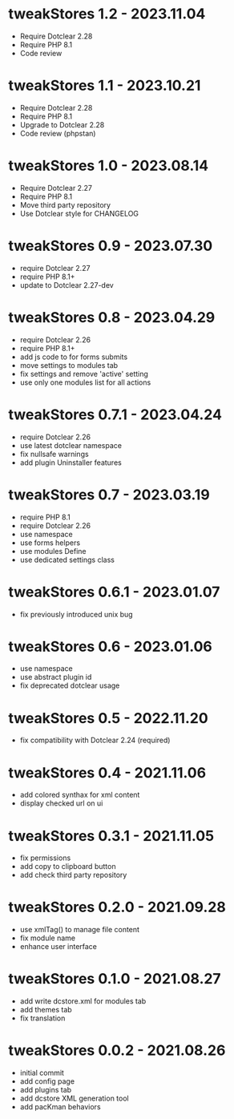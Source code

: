 tweakStores 1.2 - 2023.11.04
===========================================================
* Require Dotclear 2.28
* Require PHP 8.1
* Code review

tweakStores 1.1 - 2023.10.21
===========================================================
* Require Dotclear 2.28
* Require PHP 8.1
* Upgrade to Dotclear 2.28
* Code review (phpstan)

tweakStores 1.0 - 2023.08.14
===========================================================
* Require Dotclear 2.27
* Require PHP 8.1
* Move third party repository
* Use Dotclear style for CHANGELOG

tweakStores 0.9 - 2023.07.30
===========================================================
* require Dotclear 2.27
* require PHP 8.1+
* update to Dotclear 2.27-dev

tweakStores 0.8 - 2023.04.29
===========================================================
* require Dotclear 2.26
* require PHP 8.1+
* add js code to for forms submits
* move settings to modules tab
* fix settings and remove 'active' setting
* use only one modules list for all actions

tweakStores 0.7.1 - 2023.04.24
===========================================================
* require Dotclear 2.26
* use latest dotclear namespace
* fix nullsafe warnings
* add plugin Uninstaller features

tweakStores 0.7 - 2023.03.19
===========================================================
* require PHP 8.1
* require Dotclear 2.26
* use namespace
* use forms helpers
* use modules Define
* use dedicated settings class

tweakStores 0.6.1 - 2023.01.07
===========================================================
* fix previously introduced unix bug

tweakStores 0.6 - 2023.01.06
===========================================================
* use namespace
* use abstract plugin id
* fix deprecated dotclear usage

tweakStores 0.5 - 2022.11.20
===========================================================
* fix compatibility with Dotclear 2.24 (required)

tweakStores 0.4 - 2021.11.06
===========================================================
* add colored synthax for xml content
* display checked url on ui

tweakStores 0.3.1 - 2021.11.05
===========================================================
* fix permissions
* add copy to clipboard button
* add check third party repository

tweakStores 0.2.0 - 2021.09.28
===========================================================
* use xmlTag() to manage file content
* fix module name
* enhance user interface

tweakStores 0.1.0 - 2021.08.27
===========================================================
* add write dcstore.xml for modules tab
* add themes tab
* fix translation

tweakStores 0.0.2 - 2021.08.26
===========================================================
* initial commit
* add config page
* add plugins tab
* add dcstore XML generation tool
* add pacKman behaviors
